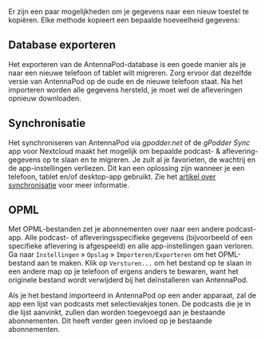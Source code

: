 Er zijn een paar mogelijkheden om je gegevens naar een nieuw toestel te kopiëren. Elke methode kopieert een bepaalde hoeveelheid gegevens:

## Database exporteren

Het exporteren van de AntennaPod-database is een goede manier als je naar een nieuwe telefoon of tablet wilt migreren. Zorg ervoor dat dezelfde versie van AntennaPod op de oude en de nieuwe telefoon staat. Na het importeren worden alle gegevens hersteld, je moet wel de afleveringen opnieuw downloaden.

## Synchronisatie

Het synchroniseren van AntennaPod via *gpodder.net* of de *gPodder Sync* app voor Nextcloud maakt het mogelijk om bepaalde podcast- & aflevering-gegevens op te slaan en te migreren. Je zult al je favorieten, de wachtrij en de app-instellingen verliezen. Dit kan een oplossing zijn wanneer je een telefoon, tablet en/of desktop-app gebruikt. Zie het [artikel over synchronisatie](/documentatie/algemeen/synchronisatie) voor meer informatie.

## OPML

Met OPML-bestanden zet je abonnementen over naar een andere podcast-app. Alle podcast- of afleveringsspecifieke gegevens (bijvoorbeeld of een specifieke aflevering is afgespeeld) en alle app-instellingen gaan verloren. Ga naar `Instellingen` » `Opslag` » `Importeren/Exporteren` om het OPML-bestand aan te maken. Klik op `Versturen...` om het bestand op te slaan in een andere map op je telefoon of ergens anders te bewaren, want het originele bestand wordt verwijderd bij het deïnstalleren van AntennaPod.

Als je het bestand importeerd in AntennaPod op een ander apparaat, zal de app een lijst van podcasts met selectievakjes tonen. De podcasts die je in die lijst aanvinkt, zullen dan worden toegevoegd aan je bestaande abonnementen. Dit heeft verder geen invloed op je bestaande abonnementen.
